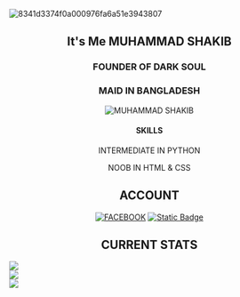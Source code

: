 ![8341d3374f0a000976fa6a51e3943807](https://github.com/SHAKIB-71/BL4CK-H4X0R/assets/131977613/4f4ec766-da09-44c7-a136-955e3ae27375)


<h2 align="center"> It's Me MUHAMMAD SHAKIB </h2>
<h3 align="center"> FOUNDER OF DARK SOUL </h3>
<h3 align="center"> MAID IN BANGLADESH </h3>

<p align="center"> <img src="https://komarev.com/ghpvc/?username=SHAKIB-71&label=Profile%20views&color=000115&style=for-the-badge" alt="MUHAMMAD SHAKIB" /> </p>

<h4 align="center">SKILLS</h4>
<p align="center"> INTERMEDIATE IN PYTHON </p>
<p align="center"> NOOB IN HTML & CSS </p>

<h2 align="center">ACCOUNT</h2>

<p align="center"><a href="https://www.facebook.com/DARKSOUL911"><img alt="FACEBOOK" src="https://img.shields.io/badge/FACEBOOK-blue?style=for-the-badge&logo=facebook&logoColor=white"></a>
<a href="https://t.me/MUHAMMADSHAKIB71"><img alt="Static Badge" src="https://img.shields.io/badge/TELEGRAM-blue?style=for-the-badge&logo=telegram&logoColor=white"></a>

<h2 align="center">CURRENT STATS</h2>

![](https://github-readme-stats.vercel.app/api?username=SHAKIB-71&theme=dark&hide_border=false&include_all_commits=true&count_private=true)<br/>
![](https://github-readme-streak-stats.herokuapp.com/?user=SHAKIB-71&theme=dark&hide_border=false)<br/>
![](https://github-readme-stats.vercel.app/api/top-langs/?username=SHAKIB-71&theme=dark&hide_border=false&include_all_commits=true&count_private=true&layout=compact)
